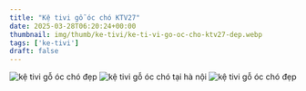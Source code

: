```yaml
---
title: "Kệ tivi gỗ óc chó KTV27"
date: 2025-03-28T06:20:24+00:00
thumbnail: img/thumb/ke-tivi/ke-ti-vi-go-oc-cho-ktv27-dep.webp
tags: ['ke-tivi']
draft: false
---
```

![kệ tivi gỗ óc chó đẹp](/img/ke-tivi/ktv27/ke-ti-vi-go-oc-cho-ktv27-1.webp)
![kệ tivi gỗ óc chó tại hà nội](/img/ke-tivi/ktv27/ke-ti-vi-go-oc-cho-ktv27-2.webp)
![kệ tivi gỗ óc chó đẹp](/img/ke-tivi/ktv27/ke-ti-vi-go-oc-cho-ktv27-3.webp)